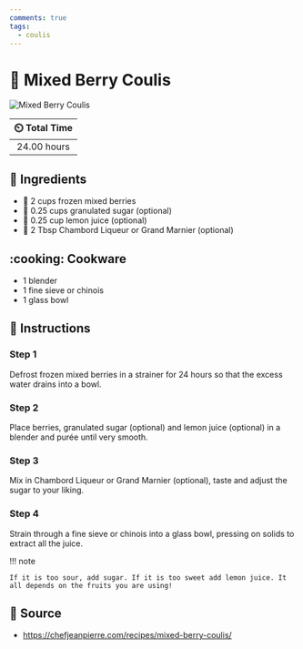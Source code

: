 ```yaml
---
comments: true
tags:
  - coulis
---
```

# :strawberry: Mixed Berry Coulis

![Mixed Berry Coulis](../assets/images/mixed-berry-coulis.jpg)

| :timer_clock: Total Time |
|:-----------------------: |
| 24.00 hours |

## :salt: Ingredients

- :strawberry: 2 cups frozen mixed berries
- :candy: 0.25 cups granulated sugar (optional)
- :lemon: 0.25 cup lemon juice (optional)
- :tumbler_glass: 2 Tbsp Chambord Liqueur or Grand Marnier (optional)

## :cooking: Cookware

- 1 blender
- 1 fine sieve or chinois
- 1 glass bowl

## :pencil: Instructions

### Step 1

Defrost frozen mixed berries in a strainer for 24 hours so that the excess water drains into a bowl.

### Step 2

Place berries, granulated sugar (optional) and lemon juice (optional) in a blender and purée until very smooth.

### Step 3

Mix in Chambord Liqueur or Grand Marnier (optional), taste and adjust the sugar to your liking.

### Step 4

Strain through a fine sieve or chinois into a glass bowl, pressing on solids to extract all the juice.

!!! note

    If it is too sour, add sugar. If it is too sweet add lemon juice. It all depends on the fruits you are using!

## :link: Source

- <https://chefjeanpierre.com/recipes/mixed-berry-coulis/>

